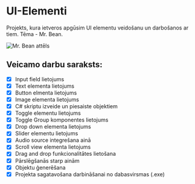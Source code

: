 # UI-Elementi
Projekts, kura ietveros apgūsim UI elementu veidošanu un darbošanos ar tiem.
Tēma - Mr. Bean.

![Mr. Bean attēls](https://i.pinimg.com/originals/d9/b7/36/d9b736e5d9d2fc399768400644bca658.png)

## Veicamo darbu saraksts:
- [x] Input field lietojums
- [x] Text elementa lietojums
- [x] Button elmenta lietojums
- [x] Image elementa lietojums
- [x] C# skriptu izveide un piesaiste objektiem
- [x] Toggle elementu lietojums
- [x] Toggle Group komponentes lietojums
- [x] Drop down elementa lietojums
- [x] Slider elementu lietojums
- [x] Audio source integrešana ainā
- [x] Scroll view elementa lietojums
- [x] Drag and drop funkcionalitātes lietošana
- [x] Pārslēgšanās starp ainām
- [x] Objektu ģenerēšana
- [x] Projekta sagatavošana darbināšanai no dabasvirsmas (.exe)
